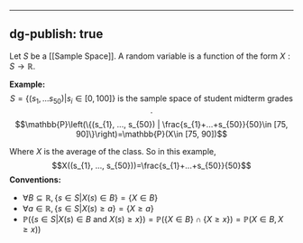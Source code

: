    ---
dg-publish: true
---
Let $S$ be a [[Sample Space]]. A random variable is a function of the form $X:S\rightarrow \mathbb{R}$.

**Example:**
$$S=\{(s_{1},...s_{50})|s_{i}\in [0, 100]\} \text{ is the sample space of student midterm grades }.
$$$$\mathbb{P}\left(\{(s_{1}, ..., s_{50}) | \frac{s_{1}+...+s_{50}}{50}\in [75, 90]\}\right)=\mathbb{P}(X\in [75, 90])$$

Where $X$ is the average of the class. So in this example, 
$$X((s_{1}, ..., s_{50}))=\frac{s_{1}+...+s_{50}}{50}$$
**Conventions:**
- $\forall B\subseteq \mathbb{R}, \{s\in S | X(s)\in B\}=\{X\in B\}$
- $\forall a\in \mathbb{R}, \{s\in S|X(s)\ge a\}=\{X\ge a\}$
- $\mathbb{P}(\{s\in S|X(s)\in B \text{ and } X(s)\ge x\})=\mathbb{P}(\{X\in B\}\cap \{X\ge x\}) =\mathbb{P}(X\in B, X\ge x))$

